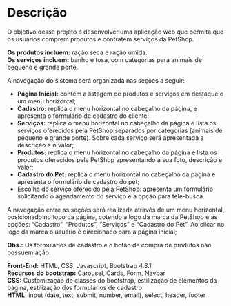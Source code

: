 # Descrição

O objetivo desse projeto é desenvolver uma aplicação web que permita que os usuários 
comprem produtos e contratem serviços da PetShop. 
 
**Os produtos incluem:** ração seca e ração úmida.  
**Os serviços incluem:** banho e tosa, com categorias para animais de pequeno e grande porte. 

A navegação do sistema será organizada nas seções a seguir: 
  - **Página Inicial:** contém a listagem de produtos e serviços em destaque e um menu 
horizontal;  
  - **Cadastro:** replica o menu horizontal no cabeçalho da página, e apresenta o 
formulário de cadastro do cliente; 
  - **Serviços:** replica o menu horizontal no cabeçalho da página e lista os serviços 
oferecidos pela PetShop separados por categorias (animais de pequeno e grande 
porte). Sobre cada serviço será apresentada a descrição e o valor; 
  - **Produtos:** replica o menu horizontal no cabeçalho da página e lista os produtos 
oferecidos pela PetShop apresentando a sua foto, descrição e valor;
  - **Cadastro do Pet:** replica o menu horizontal no cabeçalho da página e apresenta o 
formulário de cadastro do pet; 
  - Escolha do serviço oferecido pela PetShop: apresenta um formulário solicitando o 
agendamento do serviço e a opção para tele-busca. 

A navegação entre as seções será realizada através de um menu horizontal, 
posicionado no topo da página, cotendo a logo da marca da PetShop e as 
opções: “Cadastro”, “Produtos”, “Serviços” e “Cadastro do Pet”. Ao clicar no logo da marca o 
usuário é direcionado para a página inicial;

**Obs.:** Os formulários de cadastro e o botão de compra de produtos não possuem ação.

**Front-End:** HTML, CSS, Javascript, Bootstrap 4.3.1 <br>
**Recursos do bootstrap:** Carousel, Cards, Form, Navbar<br>
**CSS:** Customização de classes do bootstrap, estilização de elementos da página, estilização dos formulários de cadastro<br>
**HTML:** input (date, text, submit, number, email), select, header, footer<br>
